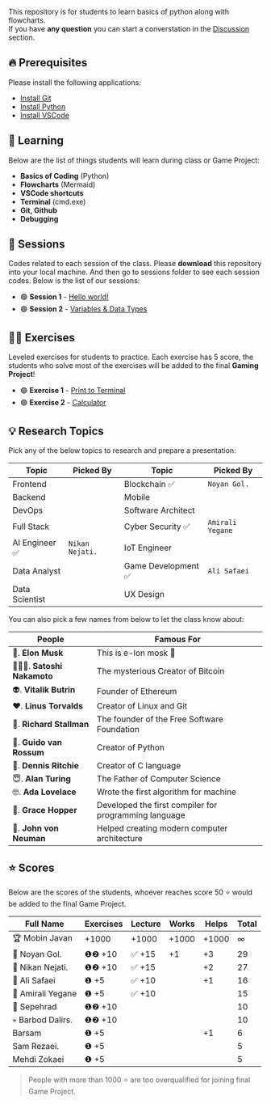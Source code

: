 This repository is for students to learn basics of python along with flowcharts.  
If you have **any question** you can start a converstation in the [Discussion](https://github.com/hayyaun/kids/discussions) section.

## 🔥 Prerequisites

Please install the following applications:

- [Install Git](https://git-scm.com/downloads)
- [Install Python](https://www.python.org/downloads/release/python-3130/)
- [Install VSCode](https://code.visualstudio.com/)

## 🧠 Learning

Below are the list of things students will learn during class or Game Project:

- **Basics of Coding** (Python)
- **Flowcharts** (Mermaid)
- **VSCode shortcuts**
- **Terminal** (cmd.exe)
- **Git, Github**
- **Debugging**

## 📒 Sessions

Codes related to each session of the class.
Please **download** this repository into your local machine.
And then go to sessions folder to see each session codes.
Below is the list of our sessions:

- 🟢 **Session 1** - [Hello world!](/sessions/session-1.ipynb)
- 🟢 **Session 2** - [Variables & Data Types](/sessions/session-2.ipynb)

## 🧑‍💻 Exercises

Leveled exercises for students to practice.
Each exercise has 5 score, the students who solve most of the exercises will be added to the final **Gaming Project**!

- 🟢 **Exercise 1** - [Print to Terminal](/exercises/exercise-1.py)
- 🟢 **Exercise 2** - [Calculator](/exercises/exercise-2.py)

## 💡 Research Topics

Pick any of the below topics to research and prepare a presentation:

| Topic          | Picked By       | Topic               | Picked By        |
| -------------- | --------------- | ------------------- | ---------------- |
| Frontend       |                 | Blockchain ✅       | `Noyan Gol.`     |
| Backend        |                 | Mobile              |                  |
| DevOps         |                 | Software Architect  |                  |
| Full Stack     |                 | Cyber Security ✅   | `Amirali Yegane` |
| AI Engineer ✅ | `Nikan Nejati.` | IoT Engineer        |                  |
| Data Analyst   |                 | Game Development ✅ | `Ali Safaei`     |
| Data Scientist |                 | UX Design           |                  |

You can also pick a few names from below to let the class know about:

| People                   | Famous For                                            |
| ------------------------ | ----------------------------------------------------- |
| 🗿. **Elon Musk**        | This is e-lon mosk 🗿                                 |
| 🦹🏻‍♀️. **Satoshi Nakamoto** | The mysterious Creator of Bitcoin                     |
| 👽. **Vitalik Butrin**   | Founder of Ethereum                                   |
| ❤️. **Linus Torvalds**   | Creator of Linux and Git                              |
| 🙏. **Richard Stallman** | The founder of the Free Software Foundation           |
| 🤡. **Guido van Rossum** | Creator of Python                                     |
| 🫡. **Dennis Ritchie**    | Creator of C language                                 |
| 😇. **Alan Turing**      | The Father of Computer Science                        |
| 🤓. **Ada Lovelace**     | Wrote the first algorithm for machine                 |
| 🤖. **Grace Hopper**     | Developed the first compiler for programming language |
| 🤩. **John von Neuman**  | Helped creating modern computer architecture          |

## ⭐ Scores

Below are the scores of the students, whoever reaches score 50 ⭐ would be added to the final Game Project.

| Full Name         | Exercises | Lecture | Works | Helps | Total |
| ----------------- | --------- | ------- | ----- | ----- | ----- |
| 🏆 Mobin Javan    | +1000     | +1000   | +1000 | +1000 | ∞     |
| 🥇 Noyan Gol.     | ❶❷ +10    | ✅ +15  | +1    | +3    | 29    |
| 🥈 Nikan Nejati.  | ❶❷ +10    | ✅ +15  |       | +2    | 27    |
| 🥉 Ali Safaei     | ❶ +5      | ✅ +10  |       | +1    | 16    |
| 🏅 Amirali Yegane | ❶ +5      | ✅ +10  |       |       | 15    |
| 🏅 Sepehrad       | ❶❷ +10    |         |       |       | 10    |
| 💀 Barbod Dalirs. | ❶❷ +10    |         |       |       | 10    |
| Barsam            | ❶ +5      |         |       | +1    | 6     |
| Sam Rezaei.       | ❶ +5      |         |       |       | 5     |
| Mehdi Zokaei      | ❶ +5      |         |       |       | 5     |

> People with more than 1000 ⭐ are too overqualified for joining final Game Project.
